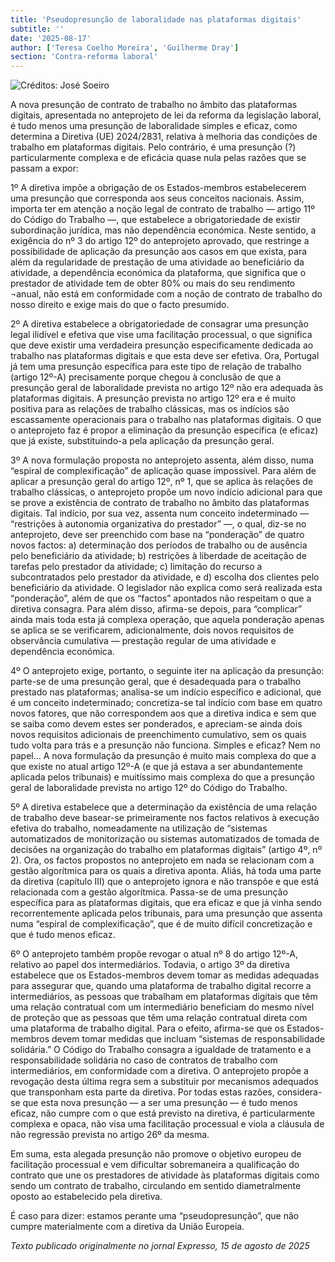 ```yaml
---
title: 'Pseudopresunção de laboralidade nas plataformas digitais'
subtitle: ''
date: '2025-08-17'
author: ['Teresa Coelho Moreira', 'Guilherme Dray']
section: 'Contra-reforma laboral'
---
```


![Créditos: José Soeiro](/images/35.jpeg)

A nova presunção de contrato de trabalho no âmbito das plataformas digitais, apresentada no anteprojeto de lei da reforma da legislação laboral, é tudo menos uma presunção de laboralidade simples e eficaz, como determina a Diretiva (UE) 2024/2831, relativa à melhoria das condições de trabalho em plataformas digitais.
Pelo contrário, é uma presunção (?) particularmente complexa e de eficácia quase nula pelas razões que se passam a expor:

1º A diretiva impõe a obrigação de os Estados-membros estabelecerem uma presunção que corresponda aos seus conceitos nacionais. Assim, importa ter em atenção a noção legal de contrato de trabalho — artigo 11º do Código do Trabalho —, que estabelece a obrigatoriedade de existir subordinação jurídica, mas não dependência económica. Neste sentido, a exigência do nº 3 do artigo 12º do anteprojeto aprovado, que restringe a possibilidade de aplicação da presunção aos casos em que exista, para além da regularidade de prestação de uma atividade ao beneficiário da atividade, a dependência económica da plataforma, que significa que o prestador de atividade tem de obter 80% ou mais do seu rendimento ¬anual, não está em conformidade com a noção de contrato de trabalho do nosso direito e exige mais do que o facto presumido.

2º A diretiva estabelece a obrigatoriedade de consagrar uma presunção legal ilidível e efetiva que vise uma facilitação processual, o que significa que deve existir uma verdadeira presunção especificamente dedicada ao trabalho nas plataformas digitais e que esta deve ser efetiva. Ora, Portugal já tem uma presunção específica para este tipo de relação de trabalho (artigo 12º-A) precisamente porque chegou à conclusão de que a presunção geral de laboralidade prevista no artigo 12º não era adequada às plataformas digitais. A presunção prevista no artigo 12º era e é muito positiva para as relações de trabalho clássicas, mas os indícios são escassamente operacionais para o trabalho nas plataformas digitais. O que o anteprojeto faz é propor a eliminação da presunção específica (e eficaz) que já existe, substituindo-a pela aplicação da presunção geral.

3º A nova formulação proposta no anteprojeto assenta, além disso, numa “espiral de complexificação” de aplicação quase impossível. Para além de aplicar a presunção geral do artigo 12º, nº 1, que se aplica às relações de trabalho clássicas, o anteprojeto propõe um novo indício adicional para que se prove a existência de contrato de trabalho no âmbito das plataformas digitais. Tal indício, por sua vez, assenta num conceito indeterminado — “restrições à autonomia organizativa do prestador” —, o qual, diz-se no anteprojeto, deve ser preenchido com base na “ponderação” de quatro novos factos: a) determinação dos períodos de trabalho ou de ausência pelo beneficiário da atividade; b) restrições à liberdade de aceitação de tarefas pelo prestador da atividade; c) limitação do recurso a subcontratados pelo prestador da atividade, e d) escolha dos clientes pelo beneficiário da atividade. O legislador não explica como será realizada esta “ponderação”, além de que os “factos” apontados não respeitam o que a diretiva consagra. Para além disso, afirma-se depois, para “complicar” ainda mais toda esta já complexa operação, que aquela ponderação apenas se aplica se se verificarem, adicionalmente, dois novos requisitos de observância cumulativa — prestação regular de uma atividade e dependência económica.

4º O anteprojeto exige, portanto, o seguinte iter na aplicação da presunção: parte-se de uma presunção geral, que é desadequada para o trabalho prestado nas plataformas; analisa-se um indício específico e adicional, que é um conceito indeterminado; concretiza-se tal indício com base em quatro novos fatores, que não correspondem aos que a diretiva indica e sem que se saiba como devem estes ser ponderados, e apreciam-se ainda dois novos requisitos adicionais de preenchimento cumulativo, sem os quais tudo volta para trás e a presunção não funciona. Simples e eficaz? Nem no papel… A nova formulação da presunção é muito mais complexa do que a que existe no atual artigo 12º-A (e que já estava a ser abundantemente aplicada pelos tribunais) e muitíssimo mais complexa do que a presunção geral de laboralidade prevista no artigo 12º do Código do Trabalho.

5º A diretiva estabelece que a determinação da existência de uma relação de trabalho deve basear-se primeiramente nos factos relativos à execução efetiva do trabalho, nomeadamente na utilização de “sistemas automatizados de monitorização ou sistemas automatizados de tomada de decisões na organização do trabalho em plataformas digitais” (artigo 4º, nº 2). Ora, os factos propostos no anteprojeto em nada se relacionam com a gestão algorítmica para os quais a diretiva aponta. Aliás, há toda uma parte da diretiva (capítulo III) que o anteprojeto ignora e não transpõe e que está relacionada com a gestão algorítmica.
Passa-se de uma presunção específica para as plataformas digitais, que era eficaz e que já vinha sendo recorrentemente aplicada pelos tribunais, para uma presunção que assenta numa “espiral de complexificação”, que é de muito difícil concretização e que é tudo menos eficaz.

6º O anteprojeto também propõe revogar o atual nº 8 do artigo 12º-A, relativo ao papel dos intermediários. Todavia, o artigo 3º da diretiva estabelece que os Estados-membros devem tomar as medidas adequadas para assegurar que, quando uma plataforma de trabalho digital recorre a intermediários, as pessoas que trabalham em plataformas digitais que têm uma relação contratual com um intermediário beneficiam do mesmo nível de proteção que as pessoas que têm uma relação contratual direta com uma plataforma de trabalho digital. Para o efeito, afirma-se que os Estados-membros devem tomar medidas que incluam “sistemas de responsabilidade solidária.” O Código do Trabalho consagra a igualdade de tratamento e a responsabilidade solidária no caso de contratos de trabalho com intermediários, em conformidade com a diretiva. O anteprojeto propõe a revogação desta última regra sem a substituir por mecanismos adequados que transponham esta parte da diretiva.
Por todas estas razões, considera-se que esta nova presunção — a ser uma presunção — é tudo menos eficaz, não cumpre com o que está previsto na diretiva, é particularmente complexa e opaca, não visa uma facilitação processual e viola a cláusula de não regressão prevista no artigo 26º da mesma.

Em suma, esta alegada presunção não promove o objetivo europeu de facilitação processual e vem dificultar sobremaneira a qualificação do contrato que une os prestadores de atividade às plataformas digitais como sendo um contrato de trabalho, circulando em sentido diametralmente oposto ao estabelecido pela diretiva.

É caso para dizer: estamos perante uma “pseudopresunção”, que não cumpre materialmente com a diretiva da União Europeia.

*Texto publicado originalmente no jornal Expresso, 15 de agosto de 2025*
